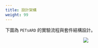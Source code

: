 ```yaml
---
title: 設計架構
weight: 99
---
```


下圖為 `PETsARD` 的實驗流程與套件結構設計。

<p align="center"><img src="/petsard/images/PETsARD_design_zhtw.png"></p>
